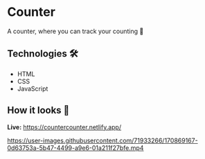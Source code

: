 # Counter
A counter, where you can track your counting 🔢

## Technologies 🛠️
* HTML
* CSS
* JavaScript

## How it looks 🎥

**Live:** https://countercounter.netlify.app/


https://user-images.githubusercontent.com/71933266/170869167-0d63753a-5b47-4499-a9e6-01a211f27bfe.mp4









